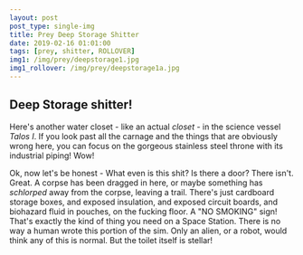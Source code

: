 ```yaml
---
layout: post
post_type: single-img
title: Prey Deep Storage Shitter
date: 2019-02-16 01:01:00
tags: [prey, shitter, ROLLOVER]
img1: /img/prey/deepstorage1.jpg
img1_rollover: /img/prey/deepstorage1a.jpg
---
```

## Deep Storage shitter!

Here's another water closet - like an actual *closet* - in the science vessel *Talos I*. If you look past all the carnage and the things that are obviously wrong here, you can focus on the gorgeous stainless steel throne with its industrial piping! Wow!

Ok, now let's be honest - What even is this shit? Is there a door? There isn't. Great. A corpse has been dragged in here, or maybe something has *schlorped* away from the corpse, leaving a trail. There's just cardboard storage boxes, and exposed insulation, and exposed circuit boards, and biohazard fluid in pouches, on the fucking floor. A "NO SMOKING" sign! That's exactly the kind of thing you need on a Space Station. There is no way a human wrote this portion of the sim. Only an alien, or a robot, would think any of this is normal. But the toilet itself is stellar!
